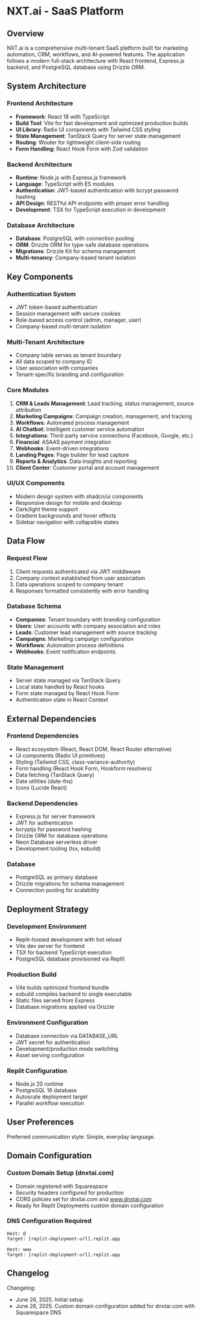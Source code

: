 # NXT.ai - SaaS Platform

## Overview

NXT.ai is a comprehensive multi-tenant SaaS platform built for marketing automation, CRM, workflows, and AI-powered features. The application follows a modern full-stack architecture with React frontend, Express.js backend, and PostgreSQL database using Drizzle ORM.

## System Architecture

### Frontend Architecture
- **Framework**: React 18 with TypeScript
- **Build Tool**: Vite for fast development and optimized production builds
- **UI Library**: Radix UI components with Tailwind CSS styling
- **State Management**: TanStack Query for server state management
- **Routing**: Wouter for lightweight client-side routing
- **Form Handling**: React Hook Form with Zod validation

### Backend Architecture
- **Runtime**: Node.js with Express.js framework
- **Language**: TypeScript with ES modules
- **Authentication**: JWT-based authentication with bcrypt password hashing
- **API Design**: RESTful API endpoints with proper error handling
- **Development**: TSX for TypeScript execution in development

### Database Architecture
- **Database**: PostgreSQL with connection pooling
- **ORM**: Drizzle ORM for type-safe database operations
- **Migrations**: Drizzle Kit for schema management
- **Multi-tenancy**: Company-based tenant isolation

## Key Components

### Authentication System
- JWT token-based authentication
- Session management with secure cookies
- Role-based access control (admin, manager, user)
- Company-based multi-tenant isolation

### Multi-Tenant Architecture
- Company table serves as tenant boundary
- All data scoped to company ID
- User association with companies
- Tenant-specific branding and configuration

### Core Modules
1. **CRM & Leads Management**: Lead tracking, status management, source attribution
2. **Marketing Campaigns**: Campaign creation, management, and tracking
3. **Workflows**: Automated process management
4. **AI Chatbot**: Intelligent customer service automation
5. **Integrations**: Third-party service connections (Facebook, Google, etc.)
6. **Financial**: ASAAS payment integration
7. **Webhooks**: Event-driven integrations
8. **Landing Pages**: Page builder for lead capture
9. **Reports & Analytics**: Data insights and reporting
10. **Client Center**: Customer portal and account management

### UI/UX Components
- Modern design system with shadcn/ui components
- Responsive design for mobile and desktop
- Dark/light theme support
- Gradient backgrounds and hover effects
- Sidebar navigation with collapsible states

## Data Flow

### Request Flow
1. Client requests authenticated via JWT middleware
2. Company context established from user association
3. Data operations scoped to company tenant
4. Responses formatted consistently with error handling

### Database Schema
- **Companies**: Tenant boundary with branding configuration
- **Users**: User accounts with company association and roles
- **Leads**: Customer lead management with source tracking
- **Campaigns**: Marketing campaign configuration
- **Workflows**: Automation process definitions
- **Webhooks**: Event notification endpoints

### State Management
- Server state managed via TanStack Query
- Local state handled by React hooks
- Form state managed by React Hook Form
- Authentication state in React Context

## External Dependencies

### Frontend Dependencies
- React ecosystem (React, React DOM, React Router alternative)
- UI components (Radix UI primitives)
- Styling (Tailwind CSS, class-variance-authority)
- Form handling (React Hook Form, Hookform resolvers)
- Data fetching (TanStack Query)
- Date utilities (date-fns)
- Icons (Lucide React)

### Backend Dependencies
- Express.js for server framework
- JWT for authentication
- bcryptjs for password hashing
- Drizzle ORM for database operations
- Neon Database serverless driver
- Development tooling (tsx, esbuild)

### Database
- PostgreSQL as primary database
- Drizzle migrations for schema management
- Connection pooling for scalability

## Deployment Strategy

### Development Environment
- Replit-hosted development with hot reload
- Vite dev server for frontend
- TSX for backend TypeScript execution
- PostgreSQL database provisioned via Replit

### Production Build
- Vite builds optimized frontend bundle
- esbuild compiles backend to single executable
- Static files served from Express
- Database migrations applied via Drizzle

### Environment Configuration
- Database connection via DATABASE_URL
- JWT secret for authentication
- Development/production mode switching
- Asset serving configuration

### Replit Configuration
- Node.js 20 runtime
- PostgreSQL 16 database
- Autoscale deployment target
- Parallel workflow execution

## User Preferences

Preferred communication style: Simple, everyday language.

## Domain Configuration

### Custom Domain Setup (dnxtai.com)
- Domain registered with Squarespace
- Security headers configured for production
- CORS policies set for dnxtai.com and www.dnxtai.com
- Ready for Replit Deployments custom domain configuration

### DNS Configuration Required
```
Host: @
Target: [replit-deployment-url].replit.app

Host: www
Target: [replit-deployment-url].replit.app
```

## Changelog

Changelog:
- June 26, 2025. Initial setup
- June 26, 2025. Custom domain configuration added for dnxtai.com with Squarespace DNS